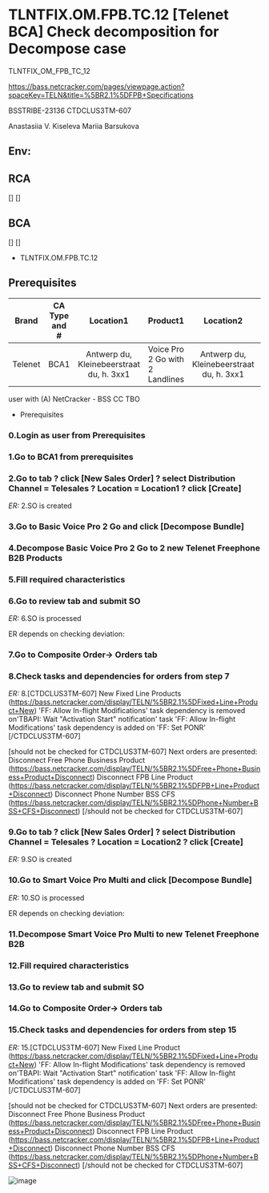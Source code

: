 # TLNTFIX.OM.FPB.TC.12 [Telenet BCA] Check decomposition for Decompose case
TLNTFIX_OM_FPB_TC_12

https://bass.netcracker.com/pages/viewpage.action?spaceKey=TELN&title=%5BR2.1%5DFPB+Specifications

BSSTRIBE-23136
CTDCLUS3TM-607

Anastasiia V. Kiseleva
Mariia Barsukova

## Env:

## RCA
 []
 []

## BCA
 []
 []

*  TLNTFIX.OM.FPB.TC.12

## Prerequisites

[//]: # ( Two New locations copied from Belgium du, 3002 Antwerp du, Kleinebeerstraat du, h. 3 with different unique externalId = 1110xxx, where xxx - random letters or digits)

[//]: # ( How to: https://bass.netcracker.com/pages/viewpage.action?pageId=1378864199)

[//]: # ( )
[//]: # ( Telenet BCA with: )

[//]: # ( 1. Basic Voice Pro 2 Go with 2 Landlines on Location1)

[//]: # ( 2. Smart Voice Pro Multi on Location2)

|  Brand  | CA Type and # |                Location1                 | Product1                        |                Location2                 | Product2        |
|:-------:|:-------------:|:----------------------------------------:|---------------------------------|:----------------------------------------:|-----------------|
| Telenet |     BCA1      | Antwerp du, Kleinebeerstraat du, h. 3xx1 | Voice Pro 2 Go with 2 Landlines | Antwerp du, Kleinebeerstraat du, h. 3xx1 | Voice Pro Multi |

 
 user with (A) NetCracker - BSS CC TBO

*  Prerequisites

### 0.Login as user from Prerequisites
### 1.Go to BCA1 from prerequisites
### 2.Go to <Order Entry> tab ? click [New Sales Order] ? select Distribution Channel = Telesales ? Location = Location1  ? click [Create]
*ER:* 2.SO is created

### 3.Go to Basic Voice Pro 2 Go and click [Decompose Bundle]
### 4.Decompose Basic Voice Pro 2 Go to 2 new Telenet Freephone B2B Products
### 5.Fill required characteristics
### 6.Go to review tab and submit SO
*ER:* 6.SO is processed 

ER depends on checking deviation:



### 7.Go to Composite Order-> Orders tab
### 8.Check tasks and dependencies for orders from step 7
*ER:* 8.[CTDCLUS3TM-607]
New Fixed Line Products (https://bass.netcracker.com/display/TELN/%5BR2.1%5DFixed+Line+Product+New)
'FF: Allow In-flight Modifications' task dependency is removed on'TBAPI: Wait "Activation Start" notification' task
'FF: Allow In-flight Modifications' task dependency is added on 'FF: Set PONR'
[/CTDCLUS3TM-607]

[should not be checked for CTDCLUS3TM-607]
Next orders are presented:
Disconnect Free Phone Business Product (https://bass.netcracker.com/display/TELN/%5BR2.1%5DFree+Phone+Business+Product+Disconnect)
Disconnect FPB Line Product  (https://bass.netcracker.com/display/TELN/%5BR2.1%5DFPB+Line+Product+Disconnect)
Disconnect Phone Number BSS CFS (https://bass.netcracker.com/display/TELN/%5BR2.1%5DPhone+Number+BSS+CFS+Disconnect)
[/should not be checked for CTDCLUS3TM-607]



### 9.Go to <Order Entry> tab ? click [New Sales Order] ? select Distribution Channel = Telesales ? Location = Location2  ? click [Create]
*ER:* 9.SO is created



### 10.Go to Smart Voice Pro Multi and click [Decompose Bundle]
*ER:* 10.SO is processed 

ER depends on checking deviation:



### 11.Decompose Smart Voice Pro Multi to new Telenet Freephone B2B
### 12.Fill required characteristics
### 13.Go to review tab and submit SO
### 14.Go to Composite Order-> Orders tab
### 15.Check tasks and dependencies for orders from step 15
*ER:* 15.[CTDCLUS3TM-607]
New Fixed Line Product (https://bass.netcracker.com/display/TELN/%5BR2.1%5DFixed+Line+Product+New)
'FF: Allow In-flight Modifications' task dependency is removed on'TBAPI: Wait "Activation Start" notification' task
'FF: Allow In-flight Modifications' task dependency is added on 'FF: Set PONR'
[/CTDCLUS3TM-607]

[should not be checked for CTDCLUS3TM-607]
Next orders are presented:
Disconnect Free Phone Business Product (https://bass.netcracker.com/display/TELN/%5BR2.1%5DFree+Phone+Business+Product+Disconnect)
Disconnect FPB Line Product  (https://bass.netcracker.com/display/TELN/%5BR2.1%5DFPB+Line+Product+Disconnect)
Disconnect Phone Number BSS CFS (https://bass.netcracker.com/display/TELN/%5BR2.1%5DPhone+Number+BSS+CFS+Disconnect)
[/should not be checked for CTDCLUS3TM-607]


![image](https://github.com/AlSe510/Example_of_MD_PLUS_GIT/assets/92928832/2d26214b-9a3d-4705-9f00-76b30e6675fc)
